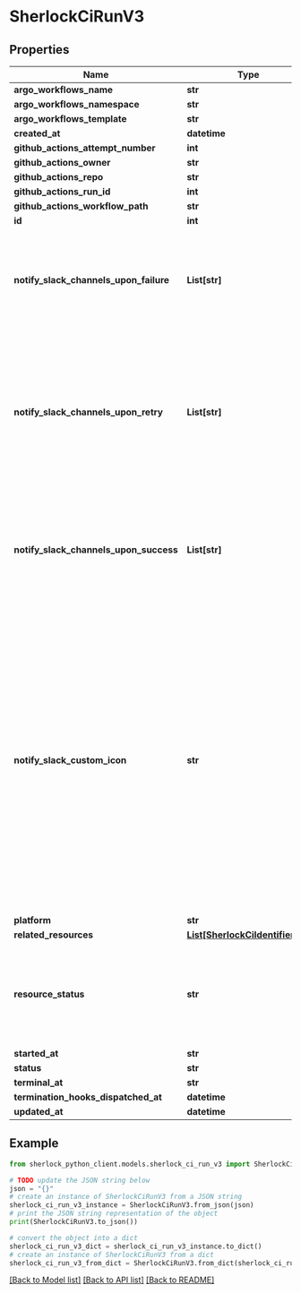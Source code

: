 # SherlockCiRunV3


## Properties

Name | Type | Description | Notes
------------ | ------------- | ------------- | -------------
**argo_workflows_name** | **str** |  | [optional] 
**argo_workflows_namespace** | **str** |  | [optional] 
**argo_workflows_template** | **str** |  | [optional] 
**created_at** | **datetime** |  | [optional] 
**github_actions_attempt_number** | **int** |  | [optional] 
**github_actions_owner** | **str** |  | [optional] 
**github_actions_repo** | **str** |  | [optional] 
**github_actions_run_id** | **int** |  | [optional] 
**github_actions_workflow_path** | **str** |  | [optional] 
**id** | **int** |  | [optional] 
**notify_slack_channels_upon_failure** | **List[str]** | Slack channels to notify if this CiRun fails. This field is always appended to when mutated. | [optional] 
**notify_slack_channels_upon_retry** | **List[str]** | Slack channels to notify if this CiRun is retried. This field is always appended to when mutated. It will de-dupe with the other notify fields. | [optional] 
**notify_slack_channels_upon_success** | **List[str]** | Slack channels to notify if this CiRun succeeds. This field is always appended to when mutated. | [optional] 
**notify_slack_custom_icon** | **str** | Icon to use for success or failure Slack notifications. Can be given either as a URL to an image or as a Slack emoji (using colon shortcodes, like :smiley:). An empty string is ignored to facilitate calling from GitHub Actions (where it&#39;s easier to pass an empty string than not send the field at all). | [optional] 
**platform** | **str** |  | [optional] 
**related_resources** | [**List[SherlockCiIdentifierV3]**](SherlockCiIdentifierV3.md) |  | [optional] 
**resource_status** | **str** | Available only when querying a CiRun via a CiIdentifier, indicates the status of the run for that resource | [optional] 
**started_at** | **str** |  | [optional] 
**status** | **str** |  | [optional] 
**terminal_at** | **str** |  | [optional] 
**termination_hooks_dispatched_at** | **datetime** |  | [optional] 
**updated_at** | **datetime** |  | [optional] 

## Example

```python
from sherlock_python_client.models.sherlock_ci_run_v3 import SherlockCiRunV3

# TODO update the JSON string below
json = "{}"
# create an instance of SherlockCiRunV3 from a JSON string
sherlock_ci_run_v3_instance = SherlockCiRunV3.from_json(json)
# print the JSON string representation of the object
print(SherlockCiRunV3.to_json())

# convert the object into a dict
sherlock_ci_run_v3_dict = sherlock_ci_run_v3_instance.to_dict()
# create an instance of SherlockCiRunV3 from a dict
sherlock_ci_run_v3_from_dict = SherlockCiRunV3.from_dict(sherlock_ci_run_v3_dict)
```
[[Back to Model list]](../README.md#documentation-for-models) [[Back to API list]](../README.md#documentation-for-api-endpoints) [[Back to README]](../README.md)


